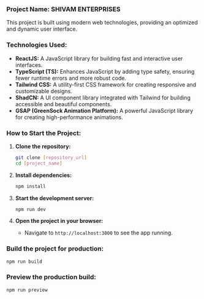 ### Project Name: **SHIVAM ENTERPRISES**

This project is built using modern web technologies, providing an optimized and dynamic user interface.

### **Technologies Used:**
- **ReactJS:** A JavaScript library for building fast and interactive user interfaces.
- **TypeScript (TS):** Enhances JavaScript by adding type safety, ensuring fewer runtime errors and more robust code.
- **Tailwind CSS:** A utility-first CSS framework for creating responsive and customizable designs.
- **ShadCN:** A UI component library integrated with Tailwind for building accessible and beautiful components.
- **GSAP (GreenSock Animation Platform):** A powerful JavaScript library for creating high-performance animations.

### **How to Start the Project:**

1. **Clone the repository:**
   ```bash
   git clone [repository_url]
   cd [project_name]
   ```

2. **Install dependencies:**
   ```bash
   npm install
   ```

3. **Start the development server:**
   ```bash
   npm run dev
   ```

4. **Open the project in your browser:**
   - Navigate to `http://localhost:3000` to see the app running.

### **Build the project for production:**
   ```bash
   npm run build
   ```

### **Preview the production build:**
   ```bash
   npm run preview
   ```
